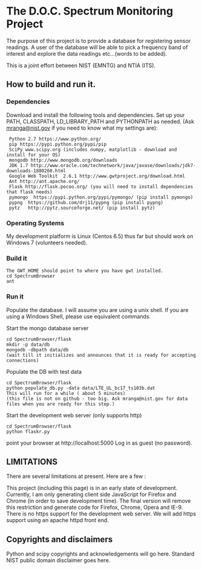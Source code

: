 <h1> The D.O.C. Spectrum Monitoring Project </h1>

The purpose of this project is to provide a database for registering sensor readings. A user of the database will be able to pick a frequency
band of interest and explore the data readings etc...(words to be added).

This is a joint effort between NIST (EMNTG) and NTIA (ITS).

<h2> How to build and run it. </h2>

<h3> Dependencies </h3>

Download and install the following tools and dependencies. Set up your PATH, CLASSPATH, LD_LIBRARY_PATH and PYTHONPATH as needed. 
(Ask mranga@nist.gov if you need to know what my settings are):

     Python 2.7 https://www.python.org/
     pip https://pypi.python.org/pypi/pip
     SciPy www.scipy.org (includes numpy, matplotlib - download and install for your OS)
     mongodb http://www.mongodb.org/downloads
     JDK 1.7 http://www.oracle.com/technetwork/java/javase/downloads/jdk7-downloads-1880260.html
     Google Web Toolkit  2.6.1 http://www.gwtproject.org/download.html
     Ant http://ant.apache.org/
     Flask http://flask.pocoo.org/ (you will need to install dependencies that flask needs)
     pymongo  https://pypi.python.org/pypi/pymongo/ (pip install pymongo)
     pypng  https://github.com/drj11/pypng (pip install pypng)
     pytz   http://pytz.sourceforge.net/ (pip install pytz)

<h3> Operating Systems </h3>

My development platform is  Linux (Centos 6.5) thus far but should work on Windows 7 (volunteers needed).

<h3> Build it </h3>

    The GWT_HOME should point to where you have gwt installed. 
    cd SpectrumBrowser
    ant

<h3> Run it </h3>

Populate the database. I will assume you are using a unix shell. If you are using a Windows Shell, please use equivalent commands.

Start the mongo database server

    cd SpectrumBrowser/flask
    mkdir -p data/db
    mongodb -dbpath data/db
    (wait till it initializes and announces that it is ready for accepting connections)

Populate the DB with test data

    cd SpectrumBrowser/flask
    python populate_db.py -data data/LTE_UL_bc17_ts103b.dat
    This will run for a while ( about 5 minutes)
    (this file is not on github - too big. Ask mranga@nist.gov for data files when you are ready for this step.)

Start the development web server (only supports http)

    cd SpectrumBrowser/flask
    python flaskr.py

point your browser at http://localhost:5000
Log in as guest (no password).


<h2> LIMITATIONS </h2>

There are several limitations at present. Here are a few :

This project (including this page) is in an early state of development.
Currently, I am only generating client side JavaScript for Firefox and Chrome (in order to save development time).
The final version will remove this restriction and generate code for Firefox, Chrome, Opera and IE-9. 
There is no https support for the development web server. We will add https support using an apache httpd front end.

<h2>Copyrights and disclaimers </h2>
Python and scipy copyrights and acknowledgements will go here.
Standard NIST public domain disclaimer goes here.
